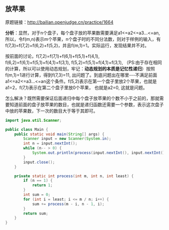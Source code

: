 ## 放苹果

原题链接：http://bailian.openjudge.cn/practice/1664

**分析**：显然，对于n个盘子，每个盘子放的苹果数需要满足a1<=a2<=a3...<=an, 所以，令f(m,n)表示m个苹果，n个盘子时的不同分法数，则对于样例的输入，有f(7,3)=f(7,2)+f(6,2)+f(5,2)，并且f(m,1)=1。实际运行，发现结果并不对。

按前面的讨论，f(7,2)=f(7,1)+f(6,1)+f(5,1)+f(4,1), f(6,2)=f(6,1)+f(5,1)+f(4,1)+f(3,1), f(5,2)=f(5,1)+f(4,1)+f(3,1), （PS:由于存在相同的计算，所以可以使用动态规划，牢记：**动态规划的本质是记忆性递归**）按照f(m,1)=1进行计算，得到f(7,3)=11, 出问题了。到底问题出在哪里---不满足前面a1<=a2<=a3...<=an这个条件。f(5,2)表示在第一个盘子里放2个苹果，也就是a1=2，f(7,1)表示在第二个盘子里放0个苹果， 也就是a2=0, 这就是问题。

怎么解决？既然需要保证后面递归中每个盘子放苹果的个数不小于之前的，那就需要知道前面的盘子放苹果的数目，也就是递归函数还需要一个参数，表示这次盘子中放的苹果数，下一次的数目大于等于其即可。

```java
import java.util.Scanner;

public class Main {
    public static void main(String[] args) {
        Scanner input = new Scanner(System.in);
        int n = input.nextInt();
        while (n-- > 0) {
            System.out.println(process(input.nextInt(), input.nextInt(), 0));
        }
        input.close();
    }

    private static int process(int m, int n, int least) {
        if (n == 1) {
            return 1;
        }
        int sum = 0;
        for (int i = least; i <= m / n; i++) {
            sum += process(m - i, n - 1, i);
        }
        return sum;
    }
}
```

